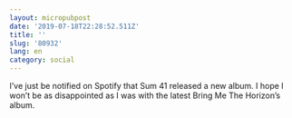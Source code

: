 ```yaml
---
layout: micropubpost
date: '2019-07-18T22:28:52.511Z'
title: ''
slug: '80932'
lang: en
category: social
---
```

I’ve just be notified on Spotify that Sum 41 released a new album. I hope I won’t be as disappointed as I was with the latest Bring Me The Horizon’s album. 
